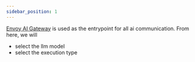 ```yaml
---
sidebar_position: 1
---
```


[Envoy AI Gateway](https://aigateway.envoyproxy.io/) is used as the entrypoint for all ai communication. From here, we will

- select the llm model
- select the execution type

